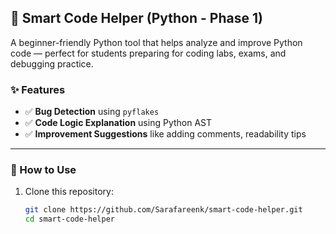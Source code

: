 ## 🔧 Smart Code Helper (Python - Phase 1)

A beginner-friendly Python tool that helps analyze and improve Python code — perfect for students preparing for coding labs, exams, and debugging practice.

### ✨ Features
- ✅ **Bug Detection** using `pyflakes`
- ✅ **Code Logic Explanation** using Python AST
- ✅ **Improvement Suggestions** like adding comments, readability tips

---

### 🚀 How to Use

1. Clone this repository:
   ```bash
   git clone https://github.com/Sarafareenk/smart-code-helper.git
   cd smart-code-helper






